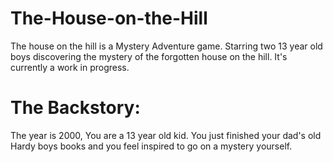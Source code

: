 # The-House-on-the-Hill

The house on the hill is a Mystery Adventure game. Starring two 13 year old boys discovering the mystery of the forgotten house on the hill.
It's currently a work in progress.

# The Backstory:

The year is 2000, You are  a 13 year old kid. You just finished your dad's old Hardy boys books and you feel inspired to go on a mystery yourself.
